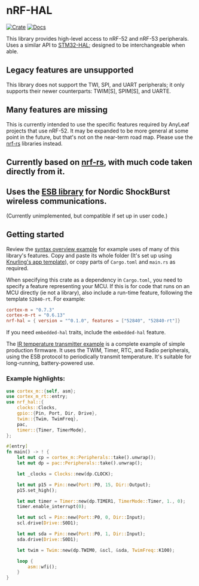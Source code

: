 # nRF-HAL

[![Crate](https://img.shields.io/crates/v/nrf-hal.svg)](https://crates.io/crates/nrf-hal)
[![Docs](https://docs.rs/nrf-hal/badge.svg)](https://docs.rs/nrf-hal)

This library provides high-level access to nRF-52 and nRF-53 peripherals. Uses
a similar API to [STM32-HAL](https://github.com/David-OConnor/stm32-hal);
designed to be interchangeable when able.

## Legacy features are unsupported
This library does not support the TWI, SPI, and UART peripherals; it only supports
their newer counterparts: TWIM[S], SPIM[S], and UARTE.

## Many features are missing
This is currently intended to use the specific features required by AnyLeaf projects
that use nRF-52. It may be expanded to be more general at some point in the future,
but that's not on the near-term road map. Please use the [nrf-rs](https://github.com/nrf-rs) libraries instead.

## Currently based on [nrf-rs](https://github.com/nrf-rs/nrf-hal), with much code taken directly from it.

## Uses the [ESB library](https://github.com/thalesfragoso/esb) for Nordic ShockBurst wireless communications.
(Currently unimplemented, but compatible if set up in user code.)

## Getting started
Review the [syntax overview example](https://github.com/David-OConnor/stm32-hal/tree/main/examples/syntax_overview)
for example uses of many of this library's features. Copy and paste its whole folder (It's set up
using [Knurling's app template](https://github.com/knurling-rs/app-template)), or copy parts of `Cargo.toml` 
and `main.rs` as required.

When specifying this crate as a dependency in `Cargo.toml`, you need to specify a feature
representing your MCU. If this is for code that runs on an MCU directly (ie not a library), also
 include a run-time feature, following the template `52840-rt`. For example: 
```toml
cortex-m = "0.7.3"
cortex-m-rt = "0.6.13"
nrf-hal = { version = "^0.1.0", features = ["52840", "52840-rt"]}
```

If you need `embedded-hal` traits, include the `embedded-hal` feature.

The [IR temperature transmitter example](https://github.com/David-OConnor/nrf-hal/tree/main/examples/temperature_transmitter)
is a complete example of simple production firmware. It uses the TWIM, Timer, RTC, and Radio peripherals,
using the ESB protocol to periodically transmit temperature. It's suitable for long-running, battery-powered
use.

### Example highlights:
```rust
use cortex_m::{self, asm};
use cortex_m_rt::entry;
use nrf_hal::{
    clocks::Clocks,
    gpio::{Pin, Port, Dir, Drive},
    twim::{Twim, TwimFreq},
    pac,
    timer::{Timer, TimerMode},
};

#[entry]
fn main() -> ! {
    let mut cp = cortex_m::Peripherals::take().unwrap();
    let mut dp = pac::Peripherals::take().unwrap();

    let _clocks = Clocks::new(dp.CLOCK);

    let mut p15 = Pin::new(Port::P0, 15, Dir::Output);
    p15.set_high();

    let mut timer = Timer::new(dp.TIMER1, TimerMode::Timer, 1., 0);
    timer.enable_interrupt(0);

    let mut scl = Pin::new(Port::P0, 0, Dir::Input);
    scl.drive(Drive::S0D1);

    let mut sda = Pin::new(Port::P0, 1, Dir::Input);
    sda.drive(Drive::S0D1);

    let twim = Twim::new(dp.TWIM0, &scl, &sda, TwimFreq::K100);

    loop {
        asm::wfi();
    }
}
```
